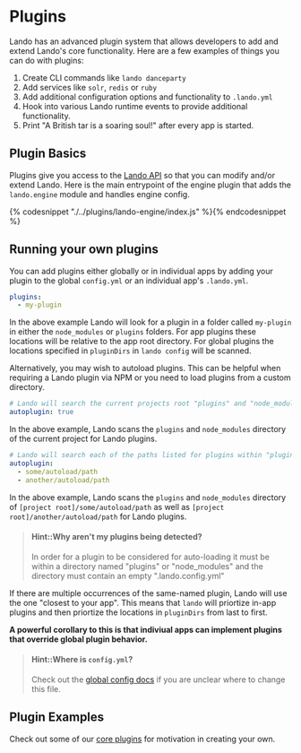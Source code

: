 Plugins
=======

Lando has an advanced plugin system that allows developers to add and extend Lando's core functionality. Here are a few examples of things you can do with plugins:

1.  Create CLI commands like `lando danceparty`
2.  Add services like `solr`, `redis` or `ruby`
3.  Add additional configuration options and functionality to `.lando.yml`
3.  Hook into various Lando runtime events to provide additional functionality.
4.  Print "A British tar is a soaring soul!" after every app is started.

Plugin Basics
-------------

Plugins give you access to the [Lando API](./../api/api.md) so that you can modify and/or extend Lando. Here is the main entrypoint of the engine plugin that adds the `lando.engine` module and handles engine config.

{% codesnippet "./../plugins/lando-engine/index.js" %}{% endcodesnippet %}

Running your own plugins
------------------------

You can add plugins either globally or in individual apps by adding your plugin to the global `config.yml` or an individual app's `.lando.yml`.

```yaml
plugins:
  - my-plugin
```

In the above example Lando will look for a plugin in a folder called `my-plugin` in either the `node_modules` or `plugins` folders. For app plugins these locations will be relative to the app root directory. For global plugins the locations specified in `pluginDirs` in `lando config` will be scanned.

Alternatively, you may wish to autoload plugins. This can be helpful when requiring a Lando plugin via NPM or you need to load plugins from a custom directory.

```yaml
# Lando will search the current projects root "plugins" and "node_modules" directories for plugins.
autoplugin: true
```

In the above example, Lando scans the `plugins` and `node_modules` directory of the current project for Lando plugins.

```yaml
# Lando will search each of the paths listed for plugins within "plugins" and "node_modules" directories.
autoplugin:
  - some/autoload/path
  - another/autoload/path
```

In the above example, Lando scans the `plugins` and `node_modules` directory of `[project root]/some/autoload/path` as well as `[project root]/another/autoload/path` for Lando plugins.

> #### Hint::Why aren't my plugins being detected?
>
> In order for a plugin to be considered for auto-loading it must be within a directory named "plugins" or "node_modules" and the directory must contain an empty ".lando.config.yml"

If there are multiple occurrences of the same-named plugin, Lando will use the one "closest to your app". This means that `lando` will priortize in-app plugins and then priortize the locations in `pluginDirs` from last to first.

**A powerful corollary to this is that indiviual apps can implement plugins that override global plugin behavior.**

> #### Hint::Where is `config.yml`?
>
> Check out the [global config docs](./../config/config.md) if you are unclear where to change this file.

Plugin Examples
---------------

Check out some of our [core plugins](https://github.com/lando/lando/tree/master/plugins) for motivation in creating your own.
